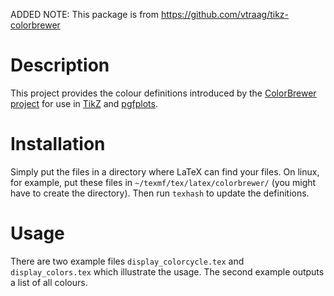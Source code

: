 ADDED NOTE: This package is from <https://github.com/vtraag/tikz-colorbrewer>

# Description

This project provides the colour definitions introduced by the
[ColorBrewer project](http://colorbrewer2.org/)
for use in
[TikZ](http://sourceforge.net/projects/pgf/)
and
[pgfplots](http://pgfplots.sourceforge.net/).

# Installation

Simply put the files in a directory where LaTeX can find your files. On linux,
for example, put these files in `~/texmf/tex/latex/colorbrewer/` (you might have
to create the directory). Then run `texhash` to update the definitions.

# Usage

There are two example files `display_colorcycle.tex` and `display_colors.tex`
which illustrate the usage. The second example outputs a list of all colours.
